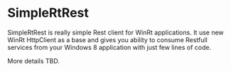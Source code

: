 SimpleRtRest
============

SimpleRtRest is really simple Rest client for WinRt applications. It use new WinRt HttpClient as a base and gives you ability to consume Restfull services from your Windows 8 application with just few lines of code.

More details TBD.